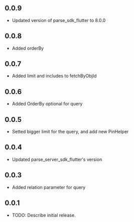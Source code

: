 ## 0.0.9

* Updated version of parse_sdk_flutter to 8.0.0 

## 0.0.8

* Added orderBy 

## 0.0.7

* Added limit and includes to fetchByObjId  


## 0.0.6

* Added OrderBy optional for query

## 0.0.5

* Setted bigger limit for the query, and add new PinHelper

## 0.0.4

* Updated parse_server_sdk_flutter's version

## 0.0.3 

* Added relation parameter for query


## 0.0.1

* TODO: Describe initial release.
